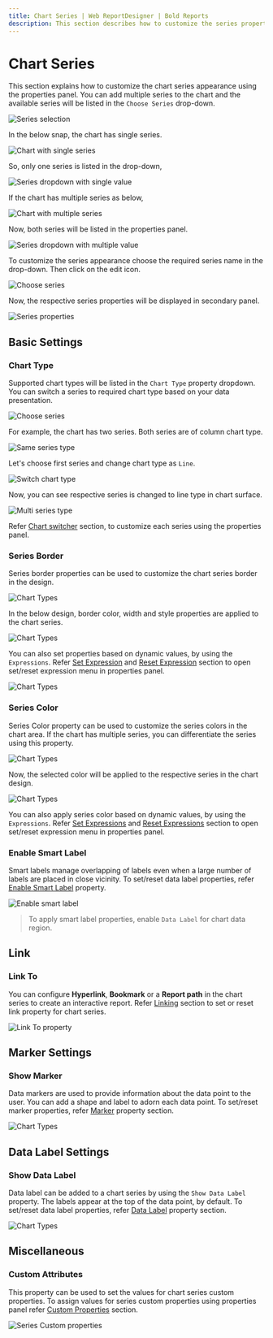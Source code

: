 ```yaml
---
title: Chart Series | Web ReportDesigner | Bold Reports
description: This section describes how to customize the series properties in Chart Report Item with Bold Report Designer
---
```


# Chart Series

This section explains how to customize the chart series appearance using the properties panel. You can add multiple series to the chart and the available series will be listed in the `Choose Series` drop-down.

![Series selection](/static/assets/on-premise/images/report-designer/report-items/chart/series/choose-series.png)

In the below snap, the chart has single series.

![Chart with single series](/static/assets/on-premise/images/report-designer/report-items/chart/series/chart-with-single-series.png)

So, only one series is listed in the drop-down,

![Series dropdown with single value](/static/assets/on-premise/images/report-designer/report-items/chart/series/single-series-list-in-drop-down.png)

If the chart has multiple series as below,

![Chart with multiple series](/static/assets/on-premise/images/report-designer/report-items/chart/series/chart-with-multiple-series.png)

Now, both series will be listed in the properties panel.

![Series dropdown with multiple value](/static/assets/on-premise/images/report-designer/report-items/chart/series/multi-series-list-in-drop-down.png)

To customize the series appearance choose the required series name in the drop-down. Then click on the edit icon.

![Choose series](/static/assets/on-premise/images/report-designer/report-items/chart/series/edit-option.png)

Now, the respective series properties will be displayed in secondary panel.

![Series properties](/static/assets/on-premise/images/report-designer/report-items/chart/series/properties.png)

## Basic Settings

### Chart Type

Supported chart types will be listed in the `Chart Type` property dropdown. You can switch a series to required chart type based on your data presentation.

![Choose series](/static/assets/on-premise/images/report-designer/report-items/chart/series/properties.png)

For example, the chart has two series. Both series are of column chart type.

![Same series type](/static/assets/on-premise/images/report-designer/report-items/chart/series/same-series-type.png)

Let's choose first series and change chart type as `Line`.

![Switch chart type](/static/assets/on-premise/images/report-designer/report-items/chart/series/switch-chart-type.png)

Now, you can see respective series is changed to line type in chart surface.

![Multi series type](/static/assets/on-premise/images/report-designer/report-items/chart/series/multi-series-type.png)

Refer [Chart switcher](./../../../report-items/chart/switch-chart-type/) section, to customize each series using the properties panel.

### Series Border

Series border properties can be used to customize the chart series border in the design.

![Chart Types](/static/assets/on-premise/images/report-designer/report-items/chart/series/series-border.png)

In the below design, border color, width and style properties are applied to the chart series.

![Chart Types](/static/assets/on-premise/images/report-designer/report-items/chart/series/border-design.png)

You can also set properties based on dynamic values, by using the `Expressions`. Refer [Set Expression](./../../../compose-report/properties-panel/#set-expression) and [Reset Expression](./../../../compose-report/properties-panel/#reset-expression) section to open set/reset expression menu in properties panel.

![Chart Types](/static/assets/on-premise/images/report-designer/report-items/chart/series/border-expression-menu.png)

### Series Color

Series Color property can be used to customize the series colors in the chart area. If the chart has multiple series, you can differentiate the series using this property.

![Chart Types](/static/assets/on-premise/images/report-designer/report-items/chart/series/series-color-first-series.png)

Now, the selected color will be applied to the respective series in the chart design.

![Chart Types](/static/assets/on-premise/images/report-designer/report-items/chart/series/first-series-color-design.png)

You can also apply series color based on dynamic values, by using the `Expressions`. Refer [Set Expressions](./../../../compose-report/properties-panel/#set-expression) and [Reset Expressions](./../../../compose-report/properties-panel/#reset-expression) section to open set/reset expression menu in properties panel.

### Enable Smart Label

Smart labels manage overlapping of labels even when a large number of labels are placed in close vicinity. To set/reset data label properties, refer [Enable Smart Label](./../../../report-items/chart/smart-label/) property.

![Enable smart label](/static/assets/on-premise/images/report-designer/report-items/chart/series/enable-smart-label.png)

> To apply smart label properties, enable `Data Label` for chart data region.

## Link

### Link To

You can configure **Hyperlink**, **Bookmark** or a **Report path** in the chart series to create an interactive report. Refer [Linking](./../../../compose-report/link-data/) section to set or reset link property for chart series.

![Link To property](/static/assets/on-premise/images/report-designer/report-items/chart/link-to-property.png)

## Marker Settings

### Show Marker

Data markers are used to provide information about the data point to the user. You can add a shape and label to adorn each data point. To set/reset marker properties, refer [Marker](./../../../report-items/chart/marker/) property section.

![Chart Types](/static/assets/on-premise/images/report-designer/report-items/chart/series/marker.png)

## Data Label Settings

### Show Data Label

Data label can be added to a chart series by using the `Show Data Label` property. The labels appear at the top of the data point, by default. To set/reset data label properties, refer [Data Label](./../../../report-items/chart/data-label/) property section.

![Chart Types](/static/assets/on-premise/images/report-designer/report-items/chart/series/data-label.png)

## Miscellaneous

### Custom Attributes

This property can be used to set the values for chart series custom properties. To assign values for series custom properties using properties panel refer [Custom Properties](./../../../compose-report/common-properties/#custom-properties) section.

![Series Custom properties](/static/assets/on-premise/images/report-designer/report-items/chart/custom-attributes.png)